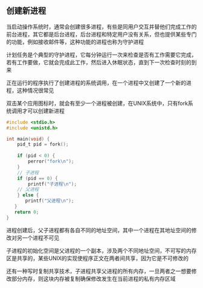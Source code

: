 <!--
 * @Description: 
 * @Version: 1.0
 * @Author: DaLao
 * @Email: dalao_li@163.com
 * @Date: 2021-11-11 21:53:16
 * @LastEditors: DaLao
 * @LastEditTime: 2022-02-19 21:21:52
-->

## 创建新进程

当启动操作系统时，通常会创建很多进程，有些是同用户交互并替他们完成工作的前台进程，其它都是后台进程，后台进程和特定用户没有关系，但也提供某些专门的功能，例如接收邮件等，这种功能的进程也称为守护进程

计划任务是个典型的守护进程，它每分钟运行一次来检查是否有工作需要它完成，若有工作要做，它就会完成此工作，然后进入休眠状态，直到下一次检查时刻的到来

正在运行的程序执行了创建进程的系统调用，在一个进程中又创建了一个新的进程，这种情况很常见


双击某个应用图标时，就会有至少一个进程被创建，在UNIX系统中，只有fork系统调用才可以创建新进程

```c
#include <stdio.h>
#include <unistd.h>

int main(void) {
    pid_t pid = fork();
    
    if (pid < 0) {
        perror("fork\n");
    }
    // 子进程
    if (pid == 0) {  
        printf("子进程\n");
    // 父进程
    } else {  
       printf("父进程\n");
   }
   return 0;
}
```

进程创建后，父子进程都有各自不同的地址空间，其中一个进程在其地址空间的修改对另一个进程不可见

子进程的初始化空间是父进程的一个副本，涉及两个不同地址空间，不可写的内存区是共享的，某些UNIX的实现使程序正文在两者间共享，因为它是不可修改的

还有一种写时复制共享技术，子进程共享父进程的所有内存，一旦两者之一想要修改部分内存，则这块内存被复制确保修改发生在当前进程的私有内存区域


